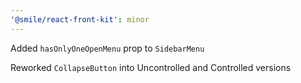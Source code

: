 ```yaml
---
'@smile/react-front-kit': minor
---
```


Added `hasOnlyOneOpenMenu` prop to `SidebarMenu`

Reworked `CollapseButton` into Uncontrolled and Controlled versions
